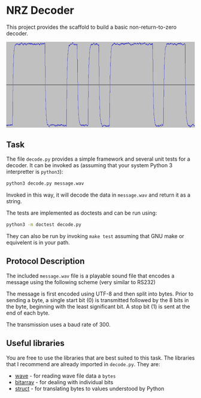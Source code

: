 NRZ Decoder
===========

This project provides the scaffold to build a basic non-return-to-zero decoder.

![Waveform](waveform.png)

Task
----

The file `decode.py` provides a simple framework and several unit tests for a decoder. It can be invoked as (assuming that your system Python 3 interpretter is `python3`):

```bash
python3 decode.py message.wav
```

Invoked in this way, it will decode the data in `message.wav` and return it as a string.

The tests are implemented as doctests and can be run using:

```bash
python3 -m doctest decode.py
```

They can also be run by invoking `make test` assuming that GNU make or equivelent is in your path.

Protocol Description
--------------------

The included `message.wav` file is a playable sound file that encodes a message using the following scheme (very similar to RS232)

The message is first encoded using UTF-8 and then split into bytes. Prior to sending a byte, a single start bit (0) is transmitted followed by the 8 bits in the byte, beginning with the least significant bit. A stop bit (1) is sent at the end of each byte.

The transmission uses a baud rate of 300.

Useful libraries
----------------

You are free to use the libraries that are best suited to this task. The libraries that I recommend are already imported in `decode.py`. They are:

- [wave](https://docs.python.org/3/library/wave.html) - for reading wave file data a `bytes`
- [bitarray](https://github.com/ilanschnell/bitarray) - for dealing with individual bits
- [struct](https://docs.python.org/3/library/struct.html) - for translating bytes to values understood by Python
